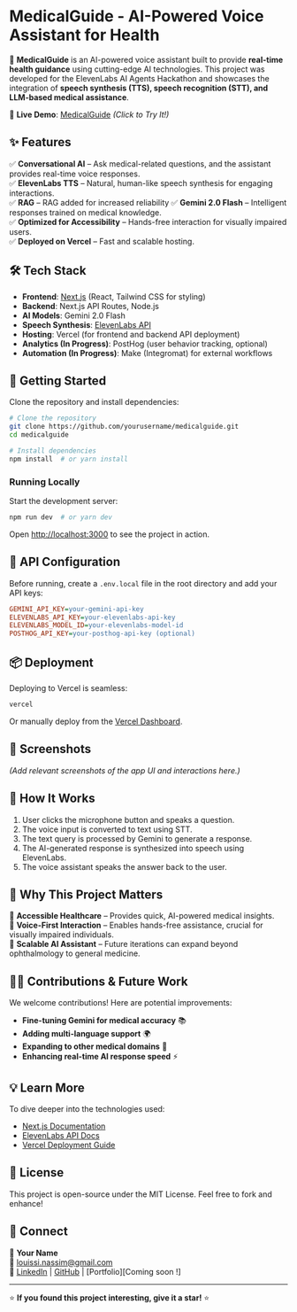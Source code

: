 # MedicalGuide - AI-Powered Voice Assistant for Health

🚀 **MedicalGuide** is an AI-powered voice assistant built to provide **real-time health guidance** using cutting-edge AI technologies. This project was developed for the ElevenLabs AI Agents Hackathon and showcases the integration of **speech synthesis (TTS), speech recognition (STT), and LLM-based medical assistance**.

🔗 **Live Demo**: [MedicalGuide](https://medicalguide-28g22hl95-oortcloudds-projects.vercel.app/) *(Click to Try It!)*

## ✨ Features

✅ **Conversational AI** – Ask medical-related questions, and the assistant provides real-time voice responses.  
✅ **ElevenLabs TTS** – Natural, human-like speech synthesis for engaging interactions.  
✅ **RAG** – RAG added for increased reliability
✅ **Gemini 2.0 Flash** – Intelligent responses trained on medical knowledge.  
✅ **Optimized for Accessibility** – Hands-free interaction for visually impaired users.  
✅ **Deployed on Vercel** – Fast and scalable hosting.  

## 🛠 Tech Stack

- **Frontend**: [Next.js](https://nextjs.org) (React, Tailwind CSS for styling)
- **Backend**: Next.js API Routes, Node.js
- **AI Models**: Gemini 2.0 Flash
- **Speech Synthesis**: [ElevenLabs API](https://elevenlabs.io)
- **Hosting**: Vercel (for frontend and backend API deployment)
- **Analytics (In Progress)**: PostHog (user behavior tracking, optional)
- **Automation (In Progress)**: Make (Integromat) for external workflows

## 🚀 Getting Started

Clone the repository and install dependencies:

```bash
# Clone the repository
git clone https://github.com/yourusername/medicalguide.git
cd medicalguide

# Install dependencies
npm install  # or yarn install
```

### Running Locally

Start the development server:

```bash
npm run dev  # or yarn dev
```

Open [http://localhost:3000](http://localhost:3000) to see the project in action.

## 🔑 API Configuration

Before running, create a `.env.local` file in the root directory and add your API keys:

```ini
GEMINI_API_KEY=your-gemini-api-key
ELEVENLABS_API_KEY=your-elevenlabs-api-key
ELEVENLABS_MODEL_ID=your-elevenlabs-model-id
POSTHOG_API_KEY=your-posthog-api-key (optional)
```

## 📦 Deployment

Deploying to Vercel is seamless:

```bash
vercel
```

Or manually deploy from the [Vercel Dashboard](https://vercel.com/new).

## 📸 Screenshots

*(Add relevant screenshots of the app UI and interactions here.)*

## 🤖 How It Works

1. User clicks the microphone button and speaks a question.
2. The voice input is converted to text using STT.
3. The text query is processed by Gemini to generate a response.
4. The AI-generated response is synthesized into speech using ElevenLabs.
5. The voice assistant speaks the answer back to the user.

## 🎯 Why This Project Matters

🔹 **Accessible Healthcare** – Provides quick, AI-powered medical insights.  
🔹 **Voice-First Interaction** – Enables hands-free assistance, crucial for visually impaired individuals.  
🔹 **Scalable AI Assistant** – Future iterations can expand beyond ophthalmology to general medicine.

## 👨‍💻 Contributions & Future Work

We welcome contributions! Here are potential improvements:
- **Fine-tuning Gemini for medical accuracy** 📚
- **Adding multi-language support** 🌍
- **Expanding to other medical domains** 🏥
- **Enhancing real-time AI response speed** ⚡

## 💡 Learn More

To dive deeper into the technologies used:
- [Next.js Documentation](https://nextjs.org/docs)
- [ElevenLabs API Docs](https://elevenlabs.io)
- [Vercel Deployment Guide](https://vercel.com/docs)

## 📜 License

This project is open-source under the MIT License. Feel free to fork and enhance!

## 🙌 Connect

👤 **Your Name**  
📧 [louissi.nassim@gmail.com](mailto:louissi.nassim@gmail.com)  
🔗 [LinkedIn](www.linkedin.com/in/nassimlouissi) | [GitHub](https://github.com/OortCloudd) | [Portfolio][Coming soon !]

---

⭐ **If you found this project interesting, give it a star!** ⭐


